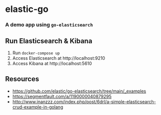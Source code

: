 # elastic-go

### A demo app using `go-elasticsearch`

## Run Elasticsearch & Kibana

1. Run `docker-compose up`
2. Access Elasticsearch at http://localhost:9210
3. Access Kibana at http://localhost:5610

## Resources
- https://github.com/elastic/go-elasticsearch/tree/main/_examples
- https://segmentfault.com/a/1190000040879295
- http://www.inanzzz.com/index.php/post/6drl/a-simple-elasticsearch-crud-example-in-golang
